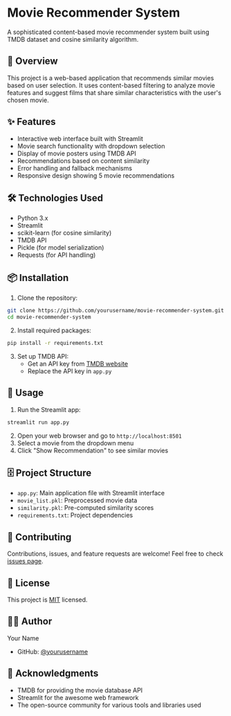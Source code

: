 # Movie Recommender System

A sophisticated content-based movie recommender system built using TMDB dataset and cosine similarity algorithm.

## 🎯 Overview

This project is a web-based application that recommends similar movies based on user selection. It uses content-based filtering to analyze movie features and suggest films that share similar characteristics with the user's chosen movie.

## ✨ Features

- Interactive web interface built with Streamlit
- Movie search functionality with dropdown selection
- Display of movie posters using TMDB API
- Recommendations based on content similarity
- Error handling and fallback mechanisms
- Responsive design showing 5 movie recommendations

## 🛠️ Technologies Used

- Python 3.x
- Streamlit
- scikit-learn (for cosine similarity)
- TMDB API
- Pickle (for model serialization)
- Requests (for API handling)

## 📦 Installation

1. Clone the repository:
```bash
git clone https://github.com/yourusername/movie-recommender-system.git
cd movie-recommender-system
```

2. Install required packages:
```bash
pip install -r requirements.txt
```

3. Set up TMDB API:
   - Get an API key from [TMDB website](https://www.themoviedb.org/documentation/api)
   - Replace the API key in `app.py`

## 🚀 Usage

1. Run the Streamlit app:
```bash
streamlit run app.py
```

2. Open your web browser and go to `http://localhost:8501`
3. Select a movie from the dropdown menu
4. Click "Show Recommendation" to see similar movies

## 🗄️ Project Structure

- `app.py`: Main application file with Streamlit interface
- `movie_list.pkl`: Preprocessed movie data
- `similarity.pkl`: Pre-computed similarity scores
- `requirements.txt`: Project dependencies

## 🤝 Contributing

Contributions, issues, and feature requests are welcome! Feel free to check [issues page](https://github.com/yourusername/movie-recommender-system/issues).

## 📝 License

This project is [MIT](https://choosealicense.com/licenses/mit/) licensed.

## 👨‍💻 Author

Your Name
- GitHub: [@yourusername](https://github.com/yourusername)

## 🙏 Acknowledgments

- TMDB for providing the movie database API
- Streamlit for the awesome web framework
- The open-source community for various tools and libraries used
